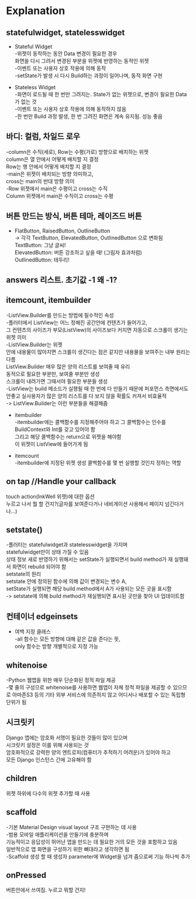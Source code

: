 Explanation
===

## statefulwidget, statelesswidget
- Stateful Widget  
-위젯이 동작하는 동안 Data 변경이 필요한 경우  
화면을 다시 그려서 변경된 부분을 위젯에 반영하는 동적인 위젯  
-이벤트 또는 사용자 상호 작용에 의해 동작  
-setState가 발생 시 다시 Build하는 과정이 일어나며, 동적 화면 구현  

- Stateless Widget  
-화면이 로드될 때 한 번만 그려지는. State가 없는 위젯으로, 변경이 필요한 Data가 없는 것  
-이벤트 또는 사용자 상호 작용에 의해 동작하지 않음  
-한 번만 Build 과정 발생, 한 번 그려진 화면은 계속 유지됨. 성능 좋음  


## 바디: 컬럼, 차일드 로우
-column은 수직(세로), Row는 수평(가로) 방향으로 배치하는 위젯  
 column은 열 안에서 어떻게 배치할 지 결정  
 Row는 행 안에서 어떻게 배치할 지 결정  
-main은 위젯이 배치되는 방향 의미하고,  
 cross는 main의 반대 방향 의미  
-Row 위젯에서 main은 수평이고 cross는 수직  
 Column 위젯에서 main은 수직이고 cross는 수평  


## 버튼 만드는 방식, 버튼 테마, 레이즈드 버튼
- FlatButton, RaisedButton, OutlineButton  
  -> 각각 TextButton, ElevatedButton, OutlinedButton 으로 변화됨  
TextButton: 그냥 글씨!  
ElevatedButton: 버튼 강조하고 싶을 때! (그림자 효과처럼)  
OutlinedButton: 테두리!  


## answers 리스트. 초기값 -1 왜 -1?



## itemcount, itembuilder
-ListView.Builder를 만드는 방법에 필수적인 속성  
-플러터에서 ListView는 어느 정해진 공간안에 컨텐츠가 들어가고,  
그 컨텐츠의 사이즈가 부모(ListView)의 사이즈보다 커지면 자동으로 스크롤이 생기는 위젯 의미  
-ListView.Builder는 위젯  
안에 내용물이 많아지면 스크롤이 생긴다는 점은 같지만 내용물을 보여주는 내부 원리는 다름  
ListView.Builder 매우 많은 양의 리스트를 보여줄 때 유리  
동적으로 필요한 부분만, 보여줄 부분만 생성  
스크롤이 내려가면 그때서야 필요한 부분들 생성  
-ListView는 build 메소드가 실행될 때 한 번에 다 만들기 때문에 퍼포먼스 측면에서도 안좋고 실사용자가 많은 양의 리스트를 다 보지 않을 확률도 커져서 비효율적  
  -> ListView.Builder는 이런 부분들을 해결해줌  

- itembuilder  
-itembuilder에는 콜백함수를 지정해주어야 하고 그 콜백함수는 인수를 BuildContext와 Int를 갖고 있어야 함  
그리고 해당 콜백함수는 return으로 위젯을 해야함  
이 위젯이 ListView에 들어가게 됨  

- itemcount  
-itembuilder에 지정된 위젯 생성 콜백함수를 몇 번 실행할 것인지 정하는 역할  


## on tap //Handle your callback
touch action(InkWell 위젯)에 대한 옵션  
누르고 나서 뭘 할 건지?(글자를 보여준다거나 네비게이션 사용해서 페이지 넘긴다거나...)  


## setstate()
-플러터는 statefulwidget과 statelesswidget을 가지며  
statefulwidget만이 상태 가질 수 있음  
상태 정보 새로 반영하기 위해서는 setState가 실행되면서 build method가 재 실행돼서 화면이 rebuild 되어야 함  
 setstate의 원리  
setstate 안에 정의된 함수에 의해 값이 변경되는 변수 A,  
setState가 실행되면 해당 build method에서 A가 사용되는 모든 곳을 표시함  
  -> setstate에 의해 build method가 재실행되면 표시된 곳만을 찾아 UI 업데이트함  


## 컨테이너 edgeinsets
- 여백 지정 클래스  
-all 함수는 모든 방향에 대해 같은 값을 준다는 뜻,  
 only 함수는 방향 개별적으로 지정 가능  


## whitenoise
-Python 웹앱을 위한 매우 단순화된 정적 파일 제공  
-몇 줄의 구성으로 whitenoise를 사용하면 웹앱이 자체 정적 파일을 제공할 수 있으므로 아마존S3 등의 기타 외부 서비스에 의존하지 않고 어디서나 배포할 수 있는 독립형 단위가 됨  


## 시크릿키
Django 앱에는 암호화 서명이 필요한 것들이 많이 있으며  
시크릿키 설정은 이를 위해 사용되는 것  
암호화적으로 강력한 양의 엔트로피(컴퓨터가 추적하기 어려운)가 있어야 하고  
모든 Django 인스턴스 간에 고유해야 함  


## children
위젯 하위에 다수의 위젯 추가할 때 사용  


## scaffold
-기본 Material Design visual layout 구조 구현하는 데 사용  
-범용 모바일 애플리케이션을 만들기에 충분하며  
기능적이고 응답성이 뛰어난 앱을 만드는 데 필요한 거의 모든 것을 포함하고 있음  
일반적으로 앱 화면을 구성하기 위한 뼈대라고 생각하면 됨  
-Scaffold 생성 할 때 생성자 parameter에 Widget을 넘겨 줌으로써 기능 하나씩 추가  


## onPressed
버튼안에서 쓰여짐. 누르고 뭐할 건지!  
